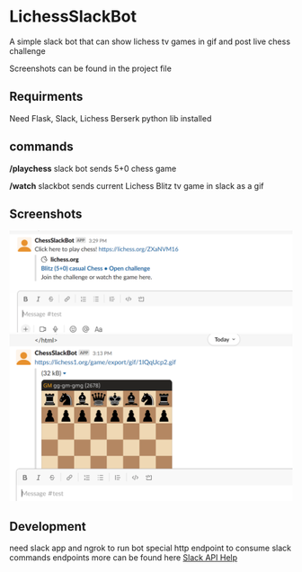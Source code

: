 # LichessSlackBot
A simple slack bot that can show lichess tv games in gif and post live chess challenge 

Screenshots can be found in the project file

## Requirments 
Need Flask, Slack, Lichess Berserk python lib installed 

## commands 

**/playchess** 
slack bot sends 5+0 chess game

**/watch**
slackbot sends current Lichess Blitz tv game in slack as a gif

## Screenshots
![image](https://raw.githubusercontent.com/jalpp/LichessSlackBot/main/pythonbot/screenshot1.PNG)
![image](https://raw.githubusercontent.com/jalpp/LichessSlackBot/main/pythonbot/screenshot2.PNG)

## Development 
need slack app and ngrok to run bot special http endpoint to consume slack commands endpoints 
more can be found here [Slack API Help](https://slack.com/help/articles/115005265703-Create-a-bot-for-your-workspace)

